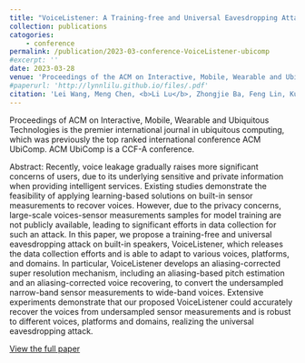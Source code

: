 ```yaml
---
title: "VoiceListener: A Training-free and Universal Eavesdropping Attack on Built-in Speakers of Mobile Devices"
collection: publications
catogories: 
    - conference
permalink: /publication/2023-03-conference-VoiceListener-ubicomp
#excerpt: ''
date: 2023-03-28
venue: 'Proceedings of the ACM on Interactive, Mobile, Wearable and Ubiquitous Technologies (IMWUT)'
#paperurl: 'http://lynnlilu.github.io/files/.pdf'
citation: 'Lei Wang, Meng Chen, <b>Li Lu</b>, Zhongjie Ba, Feng Lin, Kui Ren. &quot;VoiceListener: A Training-free and Universal Eavesdropping Attack on Built-in Speakers of Mobile Devices.&quot; <i>Proceedings of the ACM on Interactive, Mobile, Wearable and Ubiquitous Technologies (IMWUT)</i>. 7(1), pp. 32:1-32:22. Cancun, Mexico. 2023. doi: 10.1145/3580789.'
---
```


Proceedings of ACM on Interactive, Mobile, Wearable and Ubiquitous Technologies is the premier international journal in ubiquitous computing, which was previously the top ranked international conference ACM UbiComp. ACM UbiComp is a CCF-A conference.

Abstract: Recently, voice leakage gradually raises more significant concerns of users, due to its underlying sensitive and private information when providing intelligent services. Existing studies demonstrate the feasibility of applying learning-based solutions on built-in sensor measurements to recover voices. However, due to the privacy concerns, large-scale voices-sensor measurements samples for model training are not publicly available, leading to significant efforts in data collection for such an attack. In this paper, we propose a training-free and universal eavesdropping attack on built-in speakers, VoiceListener, which releases the data collection efforts and is able to adapt to various voices, platforms, and domains. In particular, VoiceListener develops an aliasing-corrected super resolution mechanism, including an aliasing-based pitch estimation and an aliasing-corrected voice recovering, to convert the undersampled narrow-band sensor measurements to wide-band voices. Extensive experiments demonstrate that our proposed VoiceListener could accurately recover the voices from undersampled sensor measurements and is robust to different voices, platforms and domains, realizing the universal eavesdropping attack.


[View the full paper](https://dl.acm.org/citation.cfm?id=3580789)
